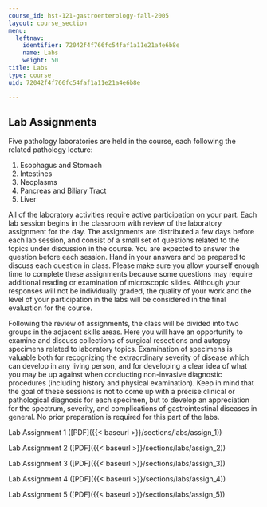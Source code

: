 ```yaml
---
course_id: hst-121-gastroenterology-fall-2005
layout: course_section
menu:
  leftnav:
    identifier: 72042f4f766fc54faf1a11e21a4e6b8e
    name: Labs
    weight: 50
title: Labs
type: course
uid: 72042f4f766fc54faf1a11e21a4e6b8e

---
```


Lab Assignments
---------------

Five pathology laboratories are held in the course, each following the related pathology lecture:

1.  Esophagus and Stomach
2.  Intestines
3.  Neoplasms
4.  Pancreas and Biliary Tract
5.  Liver

All of the laboratory activities require active participation on your part. Each lab session begins in the classroom with review of the laboratory assignment for the day. The assignments are distributed a few days before each lab session, and consist of a small set of questions related to the topics under discussion in the course. You are expected to answer the question before each session. Hand in your answers and be prepared to discuss each question in class. Please make sure you allow yourself enough time to complete these assignments because some questions may require additional reading or examination of microscopic slides. Although your responses will not be individually graded, the quality of your work and the level of your participation in the labs will be considered in the final evaluation for the course.

Following the review of assignments, the class will be divided into two groups in the adjacent skills areas. Here you will have an opportunity to examine and discuss collections of surgical resections and autopsy specimens related to laboratory topics. Examination of specimens is valuable both for recognizing the extraordinary severity of disease which can develop in any living person, and for developing a clear idea of what you may be up against when conducting non-invasive diagnostic procedures (including history and physical examination). Keep in mind that the goal of these sessions is not to come up with a precise clinical or pathological diagnosis for each specimen, but to develop an appreciation for the spectrum, severity, and complications of gastrointestinal diseases in general. No prior preparation is required for this part of the labs.

Lab Assignment 1 ([PDF]({{< baseurl >}}/sections/labs/assign_1))

Lab Assignment 2 ([PDF]({{< baseurl >}}/sections/labs/assign_2))

Lab Assignment 3 ([PDF]({{< baseurl >}}/sections/labs/assign_3))

Lab Assignment 4 ([PDF]({{< baseurl >}}/sections/labs/assign_4))

Lab Assignment 5 ([PDF]({{< baseurl >}}/sections/labs/assign_5))